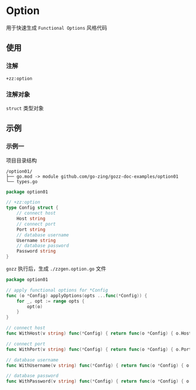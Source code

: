 # Option

用于快速生成 `Functional Options` 风格代码

## 使用

### 注解

`+zz:option`

### 注解对象

`struct` 类型对象

## 示例

### 示例一

项目目录结构

```
/option01/
├── go.mod -> module github.com/go-zing/gozz-doc-examples/option01
└── types.go
```

```go
package option01

// +zz:option
type Config struct {
	// connect host
	Host string
	// connect port
	Port string
	// database username
	Username string
	// database password
	Password string
}
```

`gozz` 执行后，生成 `./zzgen.option.go` 文件 

```go
package option01

// apply functional options for *Config
func (o *Config) applyOptions(opts ...func(*Config)) {
	for _, opt := range opts {
		opt(o)
	}
}

// connect host
func WithHost(v string) func(*Config) { return func(o *Config) { o.Host = v } }

// connect port
func WithPort(v string) func(*Config) { return func(o *Config) { o.Port = v } }

// database username
func WithUsername(v string) func(*Config) { return func(o *Config) { o.Username = v } }

// database password
func WithPassword(v string) func(*Config) { return func(o *Config) { o.Password = v } }
```